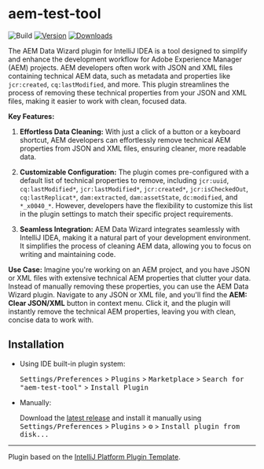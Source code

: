 # aem-test-tool

![Build](https://github.com/SashaMikhailau/aem-test-tool/workflows/Build/badge.svg)
[![Version](https://img.shields.io/jetbrains/plugin/v/PLUGIN_ID.svg)](https://plugins.jetbrains.com/plugin/PLUGIN_ID)
[![Downloads](https://img.shields.io/jetbrains/plugin/d/PLUGIN_ID.svg)](https://plugins.jetbrains.com/plugin/PLUGIN_ID)

<!-- Plugin description -->
The AEM Data Wizard plugin for IntelliJ IDEA is a tool designed to simplify and enhance the development workflow for Adobe Experience Manager (AEM) projects. AEM developers often work with JSON and XML files containing technical AEM data, such as metadata and properties like `jcr:created`, `cq:lastModified`, and more. This plugin streamlines the process of removing these technical properties from your JSON and XML files, making it easier to work with clean, focused data.

**Key Features:**

1. **Effortless Data Cleaning:** With just a click of a button or a keyboard shortcut, AEM developers can effortlessly remove technical AEM properties from JSON and XML files, ensuring cleaner, more readable data.

2. **Customizable Configuration:** The plugin comes pre-configured with a default list of technical properties to remove, including `jcr:uuid`, `cq:lastModified*`, `jcr:lastModified*`, `jcr:created*`, `jcr:isCheckedOut`, `cq:lastReplicat*`, `dam:extracted`, `dam:assetState`, `dc:modified`, and `*_x0040_*`. However, developers have the flexibility to customize this list in the plugin settings to match their specific project requirements.

3. **Seamless Integration:** AEM Data Wizard integrates seamlessly with IntelliJ IDEA, making it a natural part of your development environment. It simplifies the process of cleaning AEM data, allowing you to focus on writing and maintaining code.

**Use Case:**
Imagine you're working on an AEM project, and you have JSON or XML files with extensive technical AEM properties that clutter your data. Instead of manually removing these properties, you can use the AEM Data Wizard plugin. Navigate to any JSON or XML file, and you'll find the **AEM: Clear JSON/XML** button in context menu. Click it, and the plugin will instantly remove the technical AEM properties, leaving you with clean, concise data to work with.
<!-- Plugin description end -->

## Installation

- Using IDE built-in plugin system:
  
  <kbd>Settings/Preferences</kbd> > <kbd>Plugins</kbd> > <kbd>Marketplace</kbd> > <kbd>Search for "aem-test-tool"</kbd> >
  <kbd>Install Plugin</kbd>
  
- Manually:

  Download the [latest release](https://github.com/SashaMikhailau/aem-test-tool/releases/latest) and install it manually using
  <kbd>Settings/Preferences</kbd> > <kbd>Plugins</kbd> > <kbd>⚙️</kbd> > <kbd>Install plugin from disk...</kbd>


---
Plugin based on the [IntelliJ Platform Plugin Template][template].

[template]: https://github.com/JetBrains/intellij-platform-plugin-template
[docs:plugin-description]: https://plugins.jetbrains.com/docs/intellij/plugin-user-experience.html#plugin-description-and-presentation